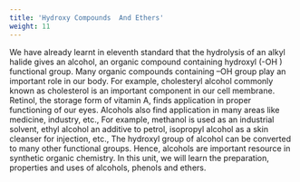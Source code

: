 ```yaml
---
title: 'Hydroxy Compounds  And Ethers'
weight: 11
---
```




We have already learnt in eleventh standard that the hydrolysis of an alkyl halide gives an alcohol, an organic compound containing hydroxyl (-OH ) functional group. Many organic compounds containing –OH group play an important role in our body. For example, cholesteryl alcohol commonly known as cholesterol is an important component in our cell membrane. Retinol, the storage form of vitamin A, finds application in proper functioning of our eyes. Alcohols also find application in many areas like medicine, industry, etc., For example, methanol is used as an industrial solvent, ethyl alcohol an additive to petrol, isopropyl alcohol as a skin cleanser for injection, etc., The hydroxyl group of alcohol can be converted to many other functional groups. Hence, alcohols are important resource in synthetic organic chemistry. In this unit, we will learn the preparation, properties and uses of alcohols, phenols and ethers.


